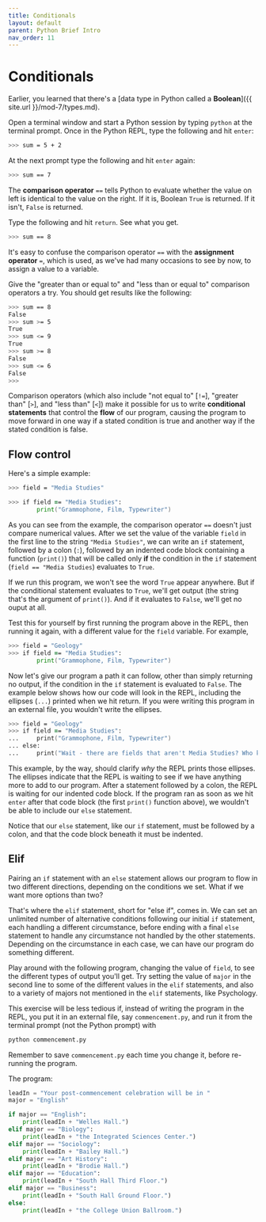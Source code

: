 ```yaml
---
title: Conditionals
layout: default
parent: Python Brief Intro
nav_order: 11
---
```

# Conditionals

Earlier, you learned that there's a [data type in Python called a **Boolean**]({{ site.url }}/mod-7/types.md).

Open a terminal window and start a Python session by typing `python` at the terminal prompt. Once in the Python REPL, type the following and hit `enter`:

```zsh
>>> sum = 5 + 2
```

At the next prompt type the following and hit `enter` again:

```zsh
>>> sum == 7
```
The **comparison operator** `==` tells Python to evaluate whether the value on left is identical to the value on the right. If it is, Boolean `True` is returned. If it isn't, `False` is returned.

Type the following and hit `return`. See what you get.

```zsh
>>> sum == 8
```

It's easy to confuse the comparison operator `==` with the **assignment operator** `=`, which is used, as we've had many occasions to see by now, to assign a value to a variable. 

Give the "greater than or equal to" and "less than or equal to" comparison operators a try. You should get results like the following:

```zsh
>>> sum == 8
False
>>> sum >= 5
True
>>> sum <= 9
True
>>> sum >= 8
False
>>> sum <= 6
False
>>> 
```

Comparison operators (which also include "not equal to" \[`!=`\], "greater than" \[`>`\], and "less than" \[`<`\]) make it possible for us to write **conditional statements** that control the **flow** of our program, causing the program to move forward in one way if a stated condition is true and another way if the stated condition is false.

## Flow control

Here's a simple example:

```zsh
>>> field = "Media Studies"

>>> if field == "Media Studies":
        print("Grammophone, Film, Typewriter")
```

As you can see from the example, the comparison operator `==` doesn't just compare numerical values. After we set the value of the variable `field` in the first line to the string `"Media Studies"`, we can write an `if` statement, followed by a colon (`:`), followed by an indented code block containing a function (`print()`) that will be called only **if** the condition in the `if` statement (`field == "Media Studies`) evaluates to `True`.

If we run this program, we won't see the word `True` appear anywhere. But if the conditional statement evaluates to `True`, we'll get output (the string that's the argument of `print()`). And if it evaluates to `False`, we'll get no ouput at all.

Test this for yourself by first running the program above in the REPL, then running it again, with a different value for the `field` variable. For example,

```zsh
>>> field = "Geology"
>>> if field == "Media Studies":
        print("Grammophone, Film, Typewriter")
```

Now let's give our program a path it can follow, other than simply returning no output, if the condition in the `if` statement is evaluated to `False`. The example below shows how our code will look in the REPL, including the ellipses (`...`) printed when we hit return. If you were writing this program in an external file, you wouldn't write the ellipses.

```zsh
>>> field = "Geology"
>>> if field == "Media Studies":
...     print("Grammophone, Film, Typewriter")
... else:
...     print("Wait - there are fields that aren't Media Studies? Who knew.")
```
This example, by the way, should clarify *why* the REPL prints those ellipses. The ellipses indicate that the REPL is waiting to see if we have anything more to add to our program. After a statement followed by a colon, the REPL is waiting for our indented code block. If the program ran as soon as we hit `enter` after that code block (the first `print()` function above), we wouldn't be able to include our `else` statement.

Notice that our `else` statement, like our `if` statement, must be followed by a colon, and that the code block beneath it must be indented.

## Elif

Pairing an `if` statement with an `else` statement allows our program to flow in two different directions, depending on the conditions we set. What if we want more options than two?

That's where the `elif` statement, short for "else if", comes in. We can set an unlimited number of alternative conditions following our initial `if` statement, each handling a different circumstance, before ending with a final `else` statement to handle any circumstance not handled by the other statements. Depending on the circumstance in each case, we can have our program do something different.

Play around with the following program, changing the value of `field`, to see the different types of output you'll get. Try setting the value of `major` in the second line to some of the different values in the `elif` statements, and also to a variety of majors not mentioned in the `elif` statements, like Psychology.

This exercise will be less tedious if, instead of writing the program in the REPL, you put it in an external file, say `commencement.py`, and run it from the terminal prompt (not the Python prompt) with

```zsh
python commencement.py
```
Remember to save `commencement.py` each time you change it, before re-running the program.

The program:

```python
leadIn = "Your post-commencement celebration will be in "
major = "English"

if major == "English":
    print(leadIn + "Welles Hall.")
elif major == "Biology":
    print(leadIn + "the Integrated Sciences Center.")
elif major == "Sociology":
    print(leadIn + "Bailey Hall.")
elif major == "Art History":
    print(leadIn + "Brodie Hall.")
elif major == "Education":
    print(leadIn + "South Hall Third Floor.")
elif major == "Business":
    print(leadIn + "South Hall Ground Floor.")
else:
    print(leadIn + "the College Union Ballroom.")
```
